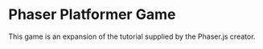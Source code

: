 # Phaser Platformer Game

This game is an expansion of the tutorial supplied by the Phaser.js creator.